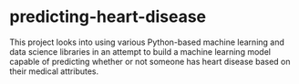 # predicting-heart-disease
This project looks into using various Python-based machine learning and data science libraries in an attempt to build a machine learning model capable of predicting whether or not someone has heart disease based on their medical attributes.
